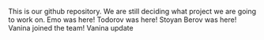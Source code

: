 This is our github repository. We are still deciding what project we are going to work on.
Emo was here!
Todorov was here!
Stoyan Berov was here!
Vanina joined the team!
Vanina update
